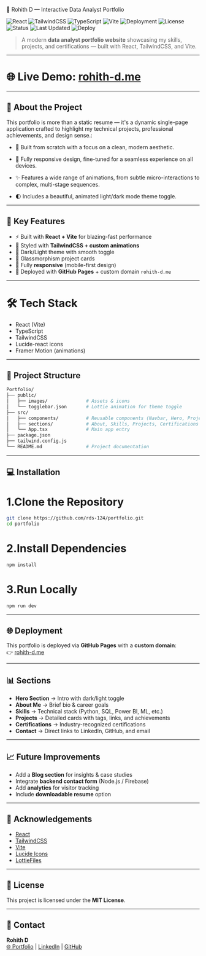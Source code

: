 🚀 Rohith D — Interactive Data Analyst Portfolio

![React](https://img.shields.io/badge/React-Used-blue?logo=react)
![TailwindCSS](https://img.shields.io/badge/TailwindCSS-Used-38B2AC?logo=tailwindcss)
![TypeScript](https://img.shields.io/badge/TypeScript-Used-3178C6?logo=typescript)
![Vite](https://img.shields.io/badge/Vite-Bundler-646CFF?logo=vite)
![Deployment](https://img.shields.io/badge/Deployment-GitHub%20Pages-black?logo=github)
![License](https://img.shields.io/badge/License-MIT-blueviolet)
![Status](https://img.shields.io/badge/Status-Live-brightgreen)
![Last Updated](https://img.shields.io/badge/Updated-Aug%202025-red)
![Deploy](https://github.com/rds-124/My-Portfolio/actions/workflows/deploy.yml/badge.svg)

> A modern **data analyst portfolio website** showcasing my skills, projects, and certifications — built with React, TailwindCSS, and Vite.

---
# 🌐 Live Demo:  **[rohith-d.me](https://rohith-d.me/)**

----

## 🚀 About the Project

This portfolio is more than a static resume — it's a dynamic single-page application
crafted to highlight my technical projects, professional achievements, and design sense.:

- 🎨 Built from scratch with a focus on a clean, modern aesthetic.

- 📱 Fully responsive design, fine-tuned for a seamless experience on all devices.

- ✨ Features a wide range of animations, from subtle micro-interactions to complex, multi-stage sequences.

- 🌓 Includes a beautiful, animated light/dark mode theme toggle.

---

## 🎯 Key Features

- ⚡ Built with **React + Vite** for blazing-fast performance
- 🎨 Styled with **TailwindCSS + custom animations**
- 🌌 Dark/Light theme with smooth toggle
- 🧊 Glassmorphism project cards
- 📱 Fully **responsive** (mobile-first design)
- 🚀 Deployed with **GitHub Pages** + custom domain `rohith-d.me`

---
# 🛠️ Tech Stack
- React (Vite)
- TypeScript
- TailwindCSS
- Lucide-react icons
- Framer Motion (animations)

---

## 📂 Project Structure

```bash
Portfolio/
├── public/
│   ├── images/              # Assets & icons
│   └── togglebar.json       # Lottie animation for theme toggle
├── src/
│   ├── components/          # Reusable components (Navbar, Hero, Projects, etc.)
│   ├── sections/            # About, Skills, Projects, Certifications
│   └── App.tsx              # Main app entry
├── package.json
├── tailwind.config.js
└── README.md                # Project documentation
```

---

## 💻 Installation


# 1.Clone the Repository
```bash
git clone https://github.com/rds-124/portfolio.git
cd portfolio
```

# 2.Install Dependencies
```bash
npm install
```

# 3.Run Locally
```bash
npm run dev
```

---

## 🌐 Deployment

This portfolio is deployed via **GitHub Pages** with a **custom domain**:  
👉 [rohith-d.me](https://rohith-d.me/)

---

## 📊 Sections

- **Hero Section** → Intro with dark/light toggle
- **About Me** → Brief bio & career goals
- **Skills** → Technical stack (Python, SQL, Power BI, ML, etc.)
- **Projects** → Detailed cards with tags, links, and achievements
- **Certifications** → Industry-recognized certifications
- **Contact** → Direct links to LinkedIn, GitHub, and email

---

## 📈 Future Improvements

- Add a **Blog section** for insights & case studies
- Integrate **backend contact form** (Node.js / Firebase)
- Add **analytics** for visitor tracking
- Include **downloadable resume** option

---

## 🙏 Acknowledgements

- [React](https://react.dev/)
- [TailwindCSS](https://tailwindcss.com/)
- [Vite](https://vitejs.dev/)
- [Lucide Icons](https://lucide.dev/)
- [LottieFiles](https://lottiefiles.com/)

---

## 📅 License

This project is licensed under the **MIT License**.

---

## 📧 Contact

**Rohith D**  
[🌐 Portfolio](https://rohith-d.me) | [LinkedIn](https://www.linkedin.com/in/rohith124) | [GitHub](https://github.com/rds-124)
